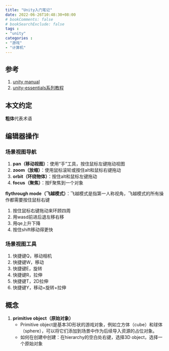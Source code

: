 ```yaml
---
title: "Unity入门笔记"
date: 2022-06-26T10:48:30+08:00
# bookComments: false
# bookSearchExclude: false
tags : 
- "unity"
categories : 
- "游戏"
- "计算机"
---
```


## 参考

1. [unity manual](https://docs.unity3d.com/Manual/)
2. [unity-essentials系列教程](https://learn.unity.com/pathway/unity-essentials)

## 本文约定

**粗体**代表术语

## 编辑器操作

### 场景视图导航

1. **pan（移动视图）**：使用“手”工具，按住鼠标左键拖动视图
2. **zoom（放缩）**：使用鼠标滚轮或按住alt和鼠标右键拖动
3. **orbit（环绕物体）**：按住alt和鼠标左键拖动
5. **focus（聚焦）**：按F聚焦到一个对象

**flythrough mode（飞越模式）**：飞越模式是指第一人称视角，飞越模式的所有操作都需要按住鼠标右键

1. 按住鼠标右键拖动来环顾四周
2. 用wasd前进后退左移右移
3. 用qe上升下降
4. 按住shift移动得更快

### 场景视图工具

1. 快捷键Q，移动相机 
2. 快捷键W，移动
3. 快捷键E，旋转
4. 快捷键R，拉伸
5. 快捷键T，2D拉伸
6. 快捷键Y，移动+旋转+拉伸

## 概念

1. **primitive object（原始对象）**
    - Primitive object是基本3D形状的游戏对象，例如立方体（cube）和球体（sphere），可以将它们添加到场景中作为后续导入资源的占位对象。 
    - 如何在创建中创建：在hierarchy的空白处右键，选择3D object，选择一个原始对象
